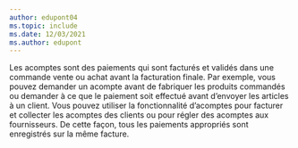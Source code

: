 ```yaml
---
author: edupont04
ms.topic: include
ms.date: 12/03/2021
ms.author: edupont
---
```

Les acomptes sont des paiements qui sont facturés et validés dans une commande vente ou achat avant la facturation finale. Par exemple, vous pouvez demander un acompte avant de fabriquer les produits commandés ou demander à ce que le paiement soit effectué avant d’envoyer les articles à un client. Vous pouvez utiliser la fonctionnalité d’acomptes pour facturer et collecter les acomptes des clients ou pour régler des acomptes aux fournisseurs. De cette façon, tous les paiements appropriés sont enregistrés sur la même facture.  
